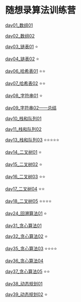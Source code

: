 # 随想录算法训练营
[day01_数组01](day01_数组01.md)

[day02_数组02](day02_数组02.md)

[day03_链表01](day03_链表01.md)   ⭐

[day04_链表02](day04_链表02.md)   ⭐

[day06_哈希表01](day06_哈希表01.md)   ⭐⭐

[day07_哈希表02](day07_哈希表02.md)   ⭐⭐

[day08_字符串01](day08_字符串01.md)   ⭐

[day09_字符串02——总结](day09_字符串02.md)

[day10_栈和队列01](day10_栈和队列01.md)

[day11_栈和队列02](day11_栈和队列02.md)

[day13_栈和队列03](day13_栈和队列03.md)   ⭐⭐⭐⭐⭐

[day14_二叉树01](day14_二叉树01.md)   ⭐

[day15_二叉树02](day15_二叉树02.md)   ⭐

[day16_二叉树03](day16_二叉树03.md)   ⭐⭐

[day17_二叉树04](day17_二叉树04.md)   ⭐⭐

[day18_二叉树05](day18_二叉树05.md)   ⭐⭐⭐⭐

[day24_回溯算法01](day24_回溯算法01.md)   ⭐

[day31_贪心算法01](day31_贪心算法01.md)

[day32_贪心算法02](day32_贪心算法02.md)   ⭐

[day35_贪心算法03](day35_贪心算法03.md)   ⭐⭐⭐⭐

[day36_贪心算法04](day36_贪心算法04.md)

[day37_贪心算法05](day37_贪心算法05.md)   ⭐⭐

[day38_动态规划01](day38_动态规划01.md) 

[day39_动态规划02](day39_动态规划02.md)    ⭐

